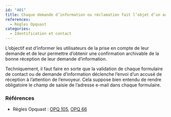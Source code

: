```yaml
---
id: "401"
title: Chaque demande d’information ou réclamation fait l’objet d’un accusé de réception.
references:
  - Règles Opquast
categories:
  - Identification et contact
---
```


L’objectif est d’informer les utilisateurs de la prise en compte de leur demande et de leur permettre d’obtenir une confirmation archivable de la bonne réception de leur demande d’information.

Techniquement, il faut faire en sorte que la validation de chaque formulaire de contact ou de demande d’information déclenche l’envoi d’un accusé de réception à l’attention de l’envoyeur. Cela suppose bien entendu de rendre obligatoire le champ de saisie de l’adresse e-mail dans chaque formulaire.

### Références

* Règles Opquast : [OPQ 105](https://checklists.opquast.com/fr/assurance-qualite-web/chaque-demande-dinformation-fait-lobjet-dun-accuse-de-reception), [OPQ 66](https://checklists.opquast.com/fr/assurance-qualite-web/chaque-reclamation-fait-lobjet-dun-accuse-de-reception)
